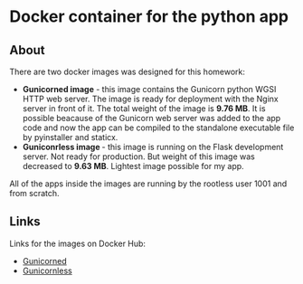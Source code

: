 # Docker container for the python app

## About 
There are two docker images was designed for this homework: 

* <b>Gunicorned image</b> - this image contains the Gunicorn python WGSI HTTP web server. The image is ready for deployment with the Nginx server in front of it. The total weight of the image is <b>9.76 MB</b>. It is possible beacause of the Gunicorn web server was added to the app code and now the app can be compiled to the standalone executable file by pyinstaller and staticx.
* <b>Guniconrless image </b>- this image is running on the Flask development server. Not ready for production. But weight of this image was decreased to <b>9.63 MB</b>. Lightest image possible for my app.

All of the apps inside the images are running by the rootless user 1001 and from scratch.

## Links 
Links for the images on Docker Hub:

* [Gunicorned](https://hub.docker.com/repository/docker/ivanlevitan/gunicorned)
* [Gunicornless](https://hub.docker.com/repository/docker/ivanlevitan/gunicornless)